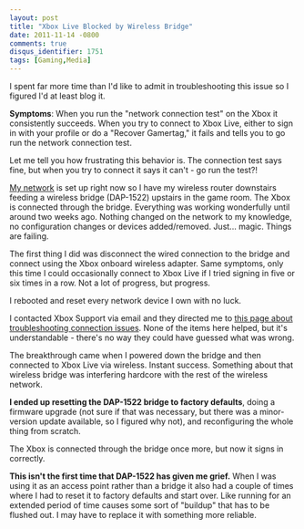 ```yaml
---
layout: post
title: "Xbox Live Blocked by Wireless Bridge"
date: 2011-11-14 -0800
comments: true
disqus_identifier: 1751
tags: [Gaming,Media]
---
```

I spent far more time than I'd like to admit in troubleshooting this
issue so I figured I'd at least blog it.

**Symptoms**: When you run the "network connection test" on the Xbox it
consistently succeeds. When you try to connect to Xbox Live, either to
sign in with your profile or do a "Recover Gamertag," it fails and tells
you to go run the network connection test.

Let me tell you how frustrating this behavior is. The connection test
says fine, but when you try to connect it says it can't - go run the
test?!

[My
network](/archive/2008/09/30/overview-of-my-media-center-solution.aspx)
is set up right now so I have my wireless router downstairs feeding a
wireless bridge (DAP-1522) upstairs in the game room. The Xbox is
connected through the bridge. Everything was working wonderfully until
around two weeks ago. Nothing changed on the network to my knowledge, no
configuration changes or devices added/removed. Just... magic. Things
are failing.

The first thing I did was disconnect the wired connection to the bridge
and connect using the Xbox onboard wireless adapter. Same symptoms, only
this time I could occasionally connect to Xbox Live if I tried signing
in five or six times in a row. Not a lot of progress, but progress.

I rebooted and reset every network device I own with no luck.

I contacted Xbox Support via email and they directed me to [this page
about troubleshooting connection
issues](http://support.xbox.com/en-us/xbox-live/troubleshoot/connection-issues/performance).
None of the items here helped, but it's understandable - there's no way
they could have guessed what was wrong.

The breakthrough came when I powered down the bridge and then connected
to Xbox Live via wireless. Instant success. Something about that
wireless bridge was interfering hardcore with the rest of the wireless
network.

**I ended up resetting the DAP-1522 bridge to factory defaults**, doing
a firmware upgrade (not sure if that was necessary, but there was a
minor-version update available, so I figured why not), and reconfiguring
the whole thing from scratch.

The Xbox is connected through the bridge once more, but now it signs in
correctly.

**This isn't the first time that DAP-1522 has given me grief.** When I
was using it as an access point rather than a bridge it also had a
couple of times where I had to reset it to factory defaults and start
over. Like running for an extended period of time causes some sort of
"buildup" that has to be flushed out. I may have to replace it with
something more reliable.


